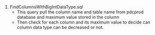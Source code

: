 1. FindColumnsWIthBigIntDataType.sql
	- This query pull the column name and table name from pdcprod database and maximum value stored in the column
	- Then check for each column and its maximum value to decide can column data type can be decreased or not.